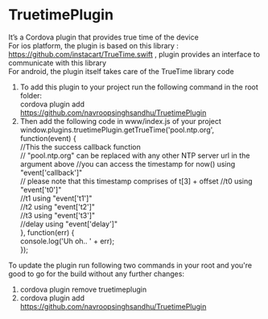 # TruetimePlugin
It’s a Cordova plugin that provides true time of the device                                                                                                         
For ios platform, the plugin is based on this library : https://github.com/instacart/TrueTime.swift , plugin provides an interface to communicate with this library                                                         
For android, the plugin itself takes care of the TrueTime library code

1. To add this plugin to your project run the following command in the root folder:                                                           
    cordova plugin add https://github.com/navroopsinghsandhu/TruetimePlugin                                                                        
2. Then add the following code in www/index.js of your project                                                                                                    
    window.plugins.truetimePlugin.getTrueTime('pool.ntp.org', function(event) {                                                                               
          //This the success callback function                                                                                                                     
          // "pool.ntp.org" can be replaced with any other NTP server url in the argument above
          //you can access the timestamp for now() using "event['callback']"   
          // please note that this timestamp comprises of t[3] + offset
          //t0 using "event['t0']"                                                                                                                                                                
          //t1 using "event['t1']"                                                                                                                                          
          //t2 using "event['t2']"                                                                                                                                              
          //t3 using "event['t3']"                                                                                                                                                      
          //delay using "event['delay']"                                                                                                            
        }, function(err) {                                                                                                                                      
          console.log('Uh oh.. ' + err);                                                                                                                   
        }); 

To update the plugin run following two commands in your root and you're good to go for the build without any further changes:                                                                                                                                           
1. cordova plugin remove truetimeplugin                                                                                                                  
2. cordova plugin add https://github.com/navroopsinghsandhu/TruetimePlugin 
